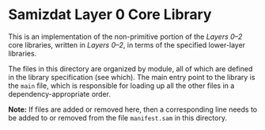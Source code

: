 Samizdat Layer 0 Core Library
=============================

This is an implementation of the non-primitive portion of the
*Layers 0&ndash;2* core libraries, written in *Layers 0&ndash;2*, in terms of
the specified lower-layer libraries.

The files in this directory are organized by module, all of which are
defined in the library specification (see which). The main entry point
to the library is the `main` file, which is responsible for loading up all
the other files in a dependency-appropriate order.

**Note:** If files are added or removed here, then a corresponding line
needs to be added to or removed from the file `manifest.sam` in this
directory.
